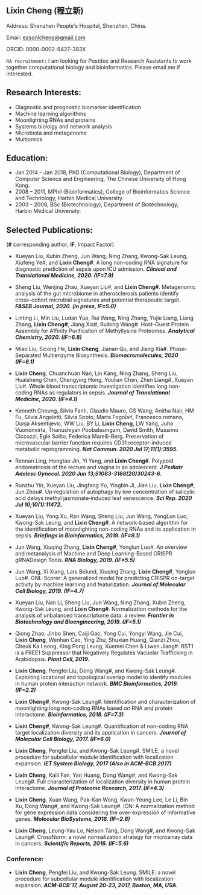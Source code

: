 ## Lixin Cheng (程立新)
Address: Shenzhen People's Hospital, Shenzhen, China.

Email: easonlcheng@gmail.com

ORCID:  0000-0002-9427-383X 

`RA recruitment:` I am looking for Postdoc and Research Assistants to work together computational biology and bioinformatics. Please email me if interested.

## Research Interests:
* Diagnostic and prognostic biomarker identification
* Machine learning algorithms
* Moonlighting RNAs and proteins
* Systems biololgy and network analysis
* Microbiota and metagenome
* Multiomics

## Education:
* Jan 2014 – Jan 2018, PhD (Computational Biology), Department of Computer Science and Engineering, The Chinese University of Hong Kong.
* 2008 – 2011, MPhil (Bioinformatics), College of Bioinformatics Science and Technology, Harbin Medical University.
* 2003 – 2008, BSc (Biotechnology), Department of Biotechnology, Harbin Medical University.

## Selected Publications:
(**#** corresponding author; **IF**, Impact Factor)

*	Xueyan Liu, Xubin Zheng, Jun Wang, Ning Zhang, Kwong-Sak Leung, Xiufeng Ye#, and **Lixin Cheng#**. A long non-coding RNA signature for diagnostic prediction of sepsis upon ICU admission. ***Clinical and Translational Medicine, 2020. (IF=7.9)***

*	Sheng Liu, Wenjing Zhao, Xueyan Liu#, and **Lixin Cheng#**. Metagenomic analysis of the gut microbiome in atherosclerosis patients identify cross-cohort microbial signatures and potential therapeutic target. ***FASEB Journal, 2020. (in press, IF=5.0)***

*	Linting Li, Min Liu, Ludan Yue, Rui Wang, Ning Zhang, Yujie Liang, Liang Zhang, **Lixin Cheng#**, Jiang Xia#, Ruibing Wang#. Host–Guest Protein Assembly for Affinity Purification of Methyllysine Proteomes. ***Analytical Chemistry, 2020. (IF=6.8)***

*	Miao Liu, Sicong He, **Lixin Cheng**, Jianan Qu, and Jiang Xia#. Phase-Separated Multienzyme Biosynthesis. ***Biomacromolecules, 2020 (IF=6.1)***

* **Lixin Cheng**, Chuanchuan Nan, Lin Kang, Ning Zhang, Sheng Liu, Huaisheng Chen, Chengying Hong, Youlian Chen, Zhen Liang#, Xueyan Liu#. Whole blood transcriptomic investigation identifies long non-coding RNAs as regulators in sepsis. ***Journal of Translational Medicine, 2020. (IF=4.1)***

*	Kenneth Cheung, Silvia Fanti, Claudio Mauro, GS Wang, Anitha Nair, HM Fu, Silvia Angeletti, Silvia Spoto, Marta Fogolari, Francesco romano, Dunja Aksentijevic, WW Liu, BY Li, **Lixin Cheng**, LW Yang, Juho Vuononvirta, Thanushiyan Poobalasingam, David Smith, Massimo Ciccozzi, Egle Solito, Federica Marelli-Berg. Preservation of microvascular barrier function requires CD31 receptor-induced metabolic reprogramming. ***Nat Commun. 2020 Jul 17;11(1):3595.***

*	Rennan Ling, Hongtao Jin, Yi Yang, and **Lixin Cheng#**. Polypoid endometriosis of the rectum and vagina in an adolescent. ***J Pediatr Adolesc Gynecol. 2020 Jun 13;S1083-3188(20)30243-6.***

*	Runzhu Yin, Xueyan Liu, Jingfang Yu, Yingbin Ji, Jian Liu, **Lixin Cheng#**, Jun Zhou#. Up‑regulation of autophagy by low concentration of salicylic acid delays methyl jasmonate‑induced leaf senescence. ***Sci Rep. 2020 Jul 10;10(1):11472.***

* Xueyan Liu, Yong Xu, Ran Wang, Sheng Liu, Jun Wang, YongLun Luo, Kwong-Sak Leung, and **Lixin Cheng#**. A network-based algorithm for the identification of moonlighting non-coding RNAs and its application in sepsis. ***Briefings in Bioinformatics, 2019. (IF=9.1)***

* Jun Wang, Xiuqing Zhang, **Lixin Cheng#**, Yonglun Luo#. An overview and metanalysis of Machine and Deep Learning-Based CRISPR gRNADesign Tools. ***RNA Biology, 2019. (IF=5.5)***

* Jun Wang, Xi Xiang, Lars Bolund, Xiuqing Zhang, **Lixin Cheng#**, Yonglun Luo#. GNL-Scorer: A generalized model for predicting CRISPR on-target activity by machine learning and featurization. ***Journal of Molecular Cell Biology, 2019. (IF=4.7)***

* Xueyan Liu, Nan Li, Sheng Liu, Jun Wang, Ning Zhang, Xubin Zheng, Kwong-Sak Leung, and **Lixin Cheng#**. Normalization methods for the analysis of unbalanced transcriptome data: a review. ***Frontier in Biotechnology and Bioengineering, 2019. (IF=5.1)***

* Qiong Zhao, Jinbo Shen, Caiji Gao, Yong Cui, Yongyi Wang, Jie Cui, **Lixin Cheng**, Wenhan Cao, Ying Zhu, Shuxian Huang, Qianzi Zhou, Cheuk Ka Leong, King Pong Leung, Xuemei Chen & Liwen Jiang#. RST1 is a FREE1 Suppressor that Negatively Regulates Vacuolar Trafficking in Arabidopsis. ***Plant Cell, 2019.***

* **Lixin Cheng**, Pengfei Liu, Dong Wang#, and Kwong-Sak Leung#. Exploiting locational and topological overlap model to identify modules in human protein interaction network. ***BMC Bioinformatics, 2019. (IF=2.2)***

* **Lixin Cheng#**, Kwong-Sak Leung#. Identification and characterization of moonlighting long non-coding RNAs based on RNA and protein interactome. ***Bioinformatics, 2018. (IF=7.3)***

* **Lixin Cheng#**, Kwong-Sak Leung#. Quantification of non-coding RNA target localization diversity and its application in cancers. ***Journal of Molecular Cell Biology, 2017. (IF=6.0)***

* **Lixin Cheng**, Pengfei Liu, and Kwong-Sak Leung#. SMILE: a novel procedure for subcellular module identification with localization expansion. ***IET System Biology, 2017 (Also in ACM-BCB 2017)***

* **Lixin Cheng**, Kaili Fan, Yan Huang, Dong Wang#, and Kwong-Sak Leung#. Full characterization of localization diversity in human protein interactome. ***Journal of Proteome Research, 2017. (IF=4.3)***

* **Lixin Cheng**, Xuan Wang, Pak-Kan Wong, Kwan-Yeung Lee, Le Li, Bin Xu, Dong Wang#, and Kwong-Sak Leung#.   ICN: A normalization method for gene expression data considering the over-expression of informative genes. ***Molecular BioSystems, 2016. (IF=2.8)***

* **Lixin Cheng**, Leung-Yau Lo, Nelson Tang, Dong Wang#, and Kwong-Sak Leung#.   CrossNorm: a novel normalization strategy for microarray data in cancers. ***Scientific Reports, 2016. (IF=5.6)***

### Conference:
* **Lixin Cheng**, Pengfei Liu, and Kwong-Sak Leung. SMILE: a novel procedure for subcellular module identification with localization expansion. ***ACM-BCB’17, August 20-23, 2017, Boston, MA, USA.***


